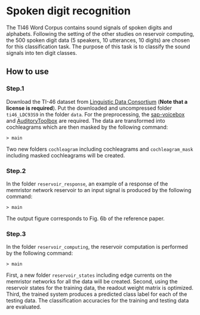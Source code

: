 # Spoken digit recognition
The TI46 Word Corpus contains sound signals of spoken digits and alphabets.
Following the setting of the other studies on reservoir computing, the 500 spoken digit data (5 speakers, 10 utterances, 10 digits) 
are chosen for this classification task. 
The purpose of this task is to classify the sound signals into ten digit classes.

  ## How to use
  ### Step.1
  Download the TI-46 dataset from [Linguistic Data Consortium](https://catalog.ldc.upenn.edu/LDC93S9) (**Note that a license is required**). 
  Put the downloaded and uncompressed folder ```ti46_LDC93S9``` in the folder  ```data```.
  For the preprocessing, the [sap-voicebox](https://github.com/ImperialCollegeLondon/sap-voicebox) 
  and [AuditoryToolbox](https://engineering.purdue.edu/~malcolm/interval/1998-010/) are required. 
  The data are transformed into cochleagrams which are then masked by the following command:
  ```
  > main
  ```
  
  Two new folders ```cochleagram``` including cochleagrams and ```cochleagram_mask``` including masked cochleagrams will be created.
  
  ### Step.2
  In the folder ```reservoir_response```, an example of a response of the memristor network reservoir to an input signal is produced by the following command:
  ```
  > main
  ```
  
  The output figure corresponds to Fig. 6b of the reference paper.
  
  
  ### Step.3 
  In the folder ```reservoir_computing```, the reservoir computation is performed by the following command:
  ```
  > main
  ```
  
  First, a new folder ```reservoir_states``` including edge currents on the memristor networks for all the data will be created.
  Second, using the reservoir states for the training data, the readout weight matrix is optimized.
  Third, the trained system produces a predicted class label for each of the testing data.
  The classification accuracies for the training and testing data are evaluated.
